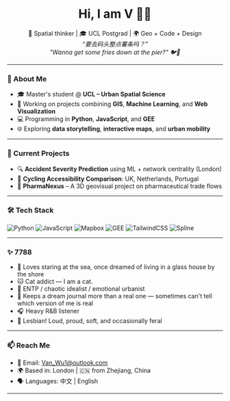 <h1 align="center">Hi, I am V 👩‍💻</h1>
<p align="center">
  🧭 Spatial thinker | 🎓 UCL Postgrad | 🌍 Geo + Code + Design<br/>
  <em>“要去码头整点薯条吗？”<br/>"Wanna get some fries down at the pier?" 🐦🍟</em>
</p>

---

### 🧠 About Me

- 🎓 Master's student @ **UCL – Urban Spatial Science**
- 🧪 Working on projects combining **GIS**, **Machine Learning**, and **Web Visualization**
- 💻 Programming in **Python**, **JavaScript**, and **GEE**
- 🌐 Exploring **data storytelling**, **interactive maps**, and **urban mobility**

---

### 💼 Current Projects

- 🔍 **Accident Severity Prediction** using ML + network centrality (London)
- 🚴 **Cycling Accessibility Comparison**: UK, Netherlands, Portugal
- 🧬 **PharmaNexus** – A 3D geovisual project on pharmaceutical trade flows

---

### 🛠️ Tech Stack

![Python](https://img.shields.io/badge/-Python-3776AB?style=flat&logo=python&logoColor=white)
![JavaScript](https://img.shields.io/badge/-JavaScript-F7DF1E?style=flat&logo=javascript&logoColor=black)
![Mapbox](https://img.shields.io/badge/-Mapbox-4264FB?style=flat&logo=mapbox&logoColor=white)
![GEE](https://img.shields.io/badge/-Google%20Earth%20Engine-34A853?style=flat&logo=google&logoColor=white)
![TailwindCSS](https://img.shields.io/badge/-TailwindCSS-06B6D4?style=flat&logo=tailwindcss&logoColor=white)
![Spline](https://img.shields.io/badge/-Spline-FFB6C1?style=flat)

---


### ✨ 7788

- 🌊 Loves staring at the sea, once dreamed of living in a glass house by the shore  
- 🐱 Cat addict — I am a cat.
- 🧠 ENTP / chaotic idealist / emotional urbanist  
- 📓 Keeps a dream journal more than a real one — sometimes can't tell which version of me is real  
- 🎧 Heavy R&B listener
- 🌈 Lesbian! Loud, proud, soft, and occasionally feral  


---

### 📫 Reach Me

- 💌 Email: [Van_Wu1@outlook.com](mailto:Van_Wu1@outlook.com)
- 🌍 Based in: London | 🇨🇳 from Zhejiang, China
- 🗣️ Languages: 中文 | English

---
